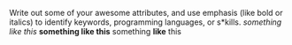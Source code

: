 Write out some of your awesome attributes, and use emphasis (like bold or italics) to identify keywords, programming languages, or s*kills. 
*something like this*
**something like this**
something **like** this
